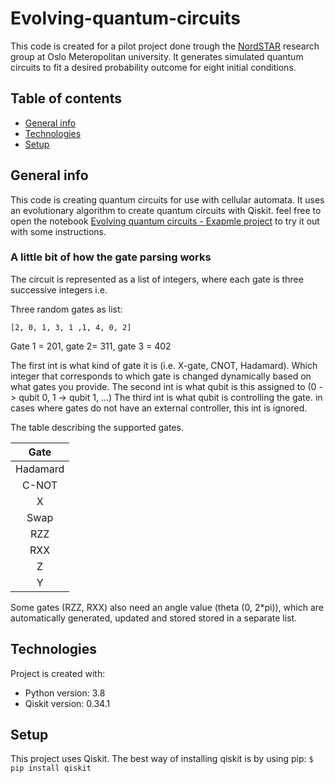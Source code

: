 # Evolving-quantum-circuits

This code is created for a pilot project done trough the [NordSTAR](https://www.oslomet.no/nordstar) research group at Oslo Meteropolitan university. It generates simulated quantum circuits to fit a desired probability outcome for eight initial conditions.

## Table of contents
* [General info](#general-info)
* [Technologies](#technologies)
* [Setup](#setup)

## General info
This code is creating quantum circuits for use with cellular automata. It uses an evolutionary algorithm to create quantum circuits with Qiskit. 
feel free to open the notebook [Evolving quantum circuits - Exapmle project](https://github.com/Overskott/Evolving-quantum-circuits/blob/main/Evolving%20quantum%20circuits%20-%20Example%20project.ipynb) to try it out with some instructions.


### A little bit of how the gate parsing works
The circuit is represented as a list of integers, where each gate is three successive integers i.e.

Three random gates as list:

`[2, 0, 1, 3, 1 ,1, 4, 0, 2]`

Gate 1 = 201, gate 2= 311, gate 3 = 402


The first int is what kind of gate it is (i.e. X-gate, CNOT, Hadamard). Which integer that corresponds to which gate is changed dynamically based on what gates you provide.
The second int is what qubit is this assigned to (0 -> qubit 0, 1 -> qubit 1, ...)
The third int is what qubit is controlling the gate. in cases where gates do not have an
external controller, this int is ignored.

The table describing the supported gates.

|  Gate   |
|:-------:|
| Hadamard|
| C-NOT   |
| X	  | 
| Swap    |
| RZZ     |
| RXX     |
| Z       |
| Y       |

 

Some gates (RZZ, RXX) also need an angle value (theta (0, 2*pi)), which are automatically generated, updated and stored stored in a separate list. 

## Technologies
Project is created with:
* Python version: 3.8 
* Qiskit version: 0.34.1



	
## Setup
This project uses Qiskit. The best way of installing qiskit is by using pip: `$ pip install qiskit`
